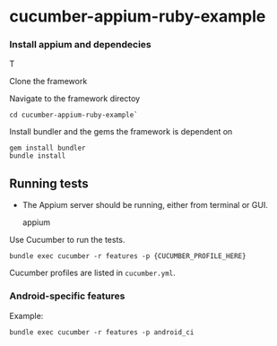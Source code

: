 # cucumber-appium-ruby-example



### Install appium and dependecies
T

Clone the framework


Navigate to the framework directoy

    cd cucumber-appium-ruby-example`

Install bundler and the gems the framework is dependent on

    gem install bundler
    bundle install

## Running tests

* The Appium server should be running, either from terminal or GUI.

    appium

Use Cucumber to run the tests.

    bundle exec cucumber -r features -p {CUCUMBER_PROFILE_HERE}

Cucumber profiles are listed in `cucumber.yml`.

### Android-specific features


Example:

    bundle exec cucumber -r features -p android_ci





